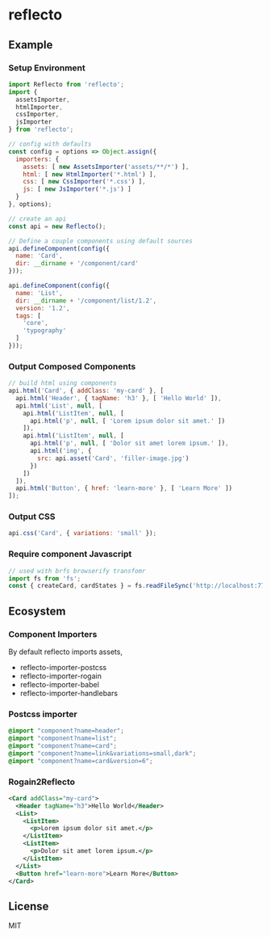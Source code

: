 # reflecto

## Example

### Setup Environment

```js
import Reflecto from 'reflecto';
import {
  assetsImporter,
  htmlImporter,
  cssImporter,
  jsImporter
} from 'reflecto';

// config with defaults
const config = options => Object.assign({
  importers: {
    assets: [ new AssetsImporter('assets/**/*') ],
    html: [ new HtmlImporter('*.html') ],
    css: [ new CssImporter('*.css') ],
    js: [ new JsImporter('*.js') ]
  }
}, options);

// create an api
const api = new Reflecto();

// Define a couple components using default sources
api.defineComponent(config({
  name: 'Card',
  dir: __dirname + '/component/card'
}));

api.defineComponent(config({
  name: 'List',
  dir: __dirname + '/component/list/1.2',
  version: '1.2',
  tags: [
    'core',
    'typography'
  ]
}));
```

### Output Composed Components

```js
// build html using components
api.html('Card', { addClass: 'my-card' }, [
  api.html('Header', { tagName: 'h3' }, [ 'Hello World' ]),
  api.html('List', null, [
    api.html('ListItem', null, [
      api.html('p', null, [ 'Lorem ipsum dolor sit amet.' ])
    ]),
    api.html('ListItem', null, [
      api.html('p', null, [ 'Dolor sit amet lorem ipsum.' ]),
      api.html('img', {
        src: api.asset('Card', 'filler-image.jpg')
      })
    ])
  ]),
  api.html('Button', { href: 'learn-more' }, [ 'Learn More' ])
]);
```

### Output CSS

```js
api.css('Card', { variations: 'small' });
```

### Require component Javascript

```js
// used with brfs browserify transfomr
import fs from 'fs';
const { createCard, cardStates } = fs.readFileSync('http://localhost:7789/connectivedx/card/js?version=1.2');
```

## Ecosystem

### Component Importers

By default reflecto imports assets,

* reflecto-importer-postcss
* reflecto-importer-rogain
* reflecto-importer-babel
* reflecto-importer-handlebars

### Postcss importer

```css
@import "component?name=header";
@import "component?name=list";
@import "component?name=card";
@import "component?name=link&variations=small,dark";
@import "component?name=card&version=6";
```

### Rogain2Reflecto

```xml
<Card addClass="my-card">
  <Header tagName="h3">Hello World</Header>
  <List>
    <ListItem>
      <p>Lorem ipsum dolor sit amet.</p>
    </ListItem>
    <ListItem>
      <p>Dolor sit amet lorem ipsum.</p>
    </ListItem>
  </List>
  <Button href="learn-more">Learn More</Button>
</Card>
```

<!-- ## Install

With [npm](https://www.npmjs.com) do:

```
npm install reflecto
``` -->

## License

MIT
